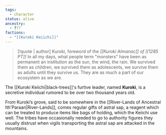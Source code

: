 ```yaml
---
tags:
  - character
status: alive
ancestry:
  - ???
factions:
  - "[[Kuroki Keiichi]]"
---
```

>[!quote | author] Kuroki, foreword of the *[[Kuroki Almanac]] of [[1285 PT]]*
>In all my days, what people term "monsters" have been as permanent an institution as the sun, the wind, the rain. We survived them as children, we survived them as adolescents, we survive them as adults until they survive us. They are as much a part of our ecosystem as we are.

The [[Kuroki Keiichi|black-trees]]'s furtive leader, named **Kuroki**, is a secretive individual rumored to be over two thousand years old. 

From Kuroki’s grove, said to be somewhere in the [[River-Lands of Ancestral Ith'Paraan|River-Lands]], comes regular gifts of astral sap, a reagent which can be treated to produce items like bags of holding, which the Keiichi use well. The tribes have occasionally needed to go to authority figures they usually distrust when vigils transporting the astral sap are attacked in the mountains.